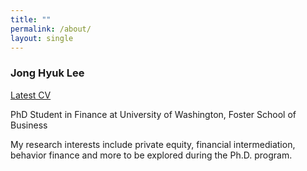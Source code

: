 ```yaml
---
title: ""
permalink: /about/
layout: single
---
```

### Jong Hyuk Lee

[Latest CV](https://drive.google.com/file/d/15bghERF3wpsc9cpRmbY4PYaC7adQpP2i/view?usp=drive_link "updated Aug 2024")

PhD Student in Finance at University of Washington, Foster School of Business  

My research interests include private equity, financial intermediation, behavior finance and more to be explored during the Ph.D. program. 